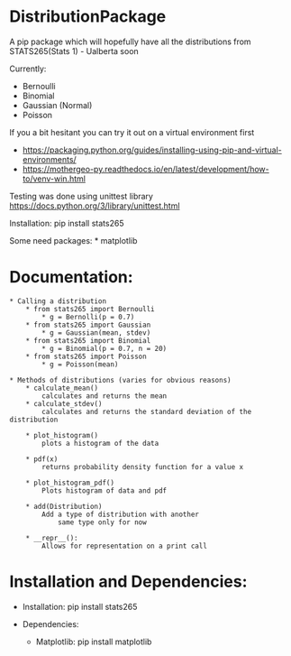 # DistributionPackage
A pip package which will hopefully have all the distributions from STATS265(Stats 1) - Ualberta soon


Currently:
* Bernoulli
* Binomial
* Gaussian (Normal)
* Poisson



If you a bit hesitant you can try it out on a virtual environment first
* https://packaging.python.org/guides/installing-using-pip-and-virtual-environments/
* https://mothergeo-py.readthedocs.io/en/latest/development/how-to/venv-win.html


Testing was done using unittest library https://docs.python.org/3/library/unittest.html

Installation:
    pip install stats265
 
Some need packages:
    * matplotlib


# Documentation:
    * Calling a distribution
        * from stats265 import Bernoulli
            * g = Bernolli(p = 0.7)
        * from stats265 import Gaussian
            * g = Gaussian(mean, stdev)
        * from stats265 import Binomial
            * g = Binomial(p = 0.7, n = 20)
        * from stats265 import Poisson
            * g = Poisson(mean)

    * Methods of distributions (varies for obvious reasons)
        * calculate_mean()
            calculates and returns the mean
        * calculate_stdev()
            calculates and returns the standard deviation of the distribution

        * plot_histogram()
            plots a histogram of the data

        * pdf(x)
            returns probability density function for a value x

        * plot_histogram_pdf()
            Plots histogram of data and pdf

        * add(Distribution)
            Add a type of distribution with another
                same type only for now

        * __repr__():
            Allows for representation on a print call
    


# Installation and Dependencies:
* Installation:
    pip install stats265
 
* Dependencies:
    * Matplotlib:
        pip install matplotlib

